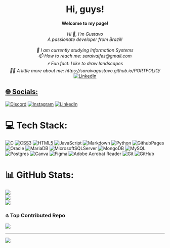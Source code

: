 <h1 align="center">Hi, guys!</h1>

<p align="center">
    <b>Welcome to my page!</b><br><br>
    <i>
        Hi 👋, I'm Gustavo<br>A passionate developer from Brazil!<br><br>🌱 I am currently studying Information Systems<br>📫 How to reach me: saraivaifes@gmail.com<br>⚡ Fun fact: I like to draw landscapes<br>👨‍💻 A little more about me: https://saraivagustavo.github.io/PORTFOLIO/
    </i>
    <br>
    <b></b>
    <a href=https://www.linkedin.com/in/gustavo-saraiva-222386235/>
        <img src="https://img.shields.io/badge/LinkedIn-blue?style=flat-square&logo=linkedin" alt="LinkedIn">



## 🌐 Socials:
[![Discord](https://img.shields.io/badge/Discord-%237289DA.svg?logo=discord&logoColor=white)](https://discord.gg/234478775176396801) [![Instagram](https://img.shields.io/badge/Instagram-%23E4405F.svg?logo=Instagram&logoColor=white)](https://instagram.com/https://www.instagram.com/saraivag10/) [![LinkedIn](https://img.shields.io/badge/LinkedIn-%230077B5.svg?logo=linkedin&logoColor=white)](https://linkedin.com/in/https://www.linkedin.com/in/gustavo-saraiva-mariano/) 

# 💻 Tech Stack:
![C](https://img.shields.io/badge/c-%2300599C.svg?style=for-the-badge&logo=c&logoColor=white) ![CSS3](https://img.shields.io/badge/css3-%231572B6.svg?style=for-the-badge&logo=css3&logoColor=white) ![HTML5](https://img.shields.io/badge/html5-%23E34F26.svg?style=for-the-badge&logo=html5&logoColor=white) ![JavaScript](https://img.shields.io/badge/javascript-%23323330.svg?style=for-the-badge&logo=javascript&logoColor=%23F7DF1E) ![Markdown](https://img.shields.io/badge/markdown-%23000000.svg?style=for-the-badge&logo=markdown&logoColor=white) ![Python](https://img.shields.io/badge/python-3670A0?style=for-the-badge&logo=python&logoColor=ffdd54) ![GithubPages](https://img.shields.io/badge/github%20pages-121013?style=for-the-badge&logo=github&logoColor=white) ![Oracle](https://img.shields.io/badge/Oracle-F80000?style=for-the-badge&logo=oracle&logoColor=white) ![MariaDB](https://img.shields.io/badge/MariaDB-003545?style=for-the-badge&logo=mariadb&logoColor=white) ![MicrosoftSQLServer](https://img.shields.io/badge/Microsoft%20SQL%20Server-CC2927?style=for-the-badge&logo=microsoft%20sql%20server&logoColor=white) ![MongoDB](https://img.shields.io/badge/MongoDB-%234ea94b.svg?style=for-the-badge&logo=mongodb&logoColor=white) ![MySQL](https://img.shields.io/badge/mysql-4479A1.svg?style=for-the-badge&logo=mysql&logoColor=white) ![Postgres](https://img.shields.io/badge/postgres-%23316192.svg?style=for-the-badge&logo=postgresql&logoColor=white) ![Canva](https://img.shields.io/badge/Canva-%2300C4CC.svg?style=for-the-badge&logo=Canva&logoColor=white) ![Figma](https://img.shields.io/badge/figma-%23F24E1E.svg?style=for-the-badge&logo=figma&logoColor=white) ![Adobe Acrobat Reader](https://img.shields.io/badge/Adobe%20Acrobat%20Reader-EC1C24.svg?style=for-the-badge&logo=Adobe%20Acrobat%20Reader&logoColor=white) ![Git](https://img.shields.io/badge/git-%23F05033.svg?style=for-the-badge&logo=git&logoColor=white) ![GitHub](https://img.shields.io/badge/github-%23121011.svg?style=for-the-badge&logo=github&logoColor=white)
# 📊 GitHub Stats:
![](https://github-readme-stats.vercel.app/api?username=saraivagustavo&theme=highcontrast&hide_border=false&include_all_commits=true&count_private=true)<br/>
![](https://github-readme-streak-stats.herokuapp.com/?user=saraivagustavo&theme=highcontrast&hide_border=false)<br/>
![](https://github-readme-stats.vercel.app/api/top-langs/?username=saraivagustavo&theme=highcontrast&hide_border=false&include_all_commits=true&count_private=true&layout=compact)

### 🔝 Top Contributed Repo
![](https://github-contributor-stats.vercel.app/api?username=saraivagustavo&limit=5&theme=highcontrast&combine_all_yearly_contributions=true)

---
[![](https://visitcount.itsvg.in/api?id=saraivagustavo&icon=0&color=12)](https://visitcount.itsvg.in)

<!-- Proudly created with GPRM ( https://gprm.itsvg.in ) -->

